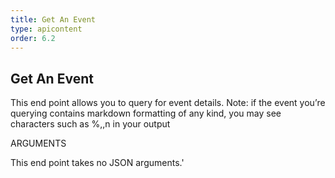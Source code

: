 ```yaml
---
title: Get An Event
type: apicontent
order: 6.2
---
```


## Get An Event
This end point allows you to query for event details.
Note: if the event you’re querying contains markdown formatting of any kind, you may see characters such as %,\,n in your output

ARGUMENTS

This end point takes no JSON arguments.'